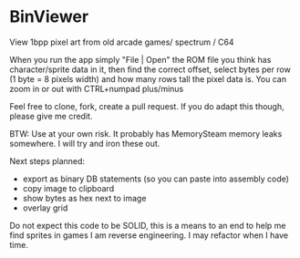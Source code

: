 # BinViewer
View 1bpp pixel art from old arcade games/ spectrum / C64 

When you run the app simply "File | Open" the ROM file you think has character/sprite data in it, then find the correct offset, select bytes per row (1 byte = 8 pixels width) and how many rows tall the pixel data is.
You can zoom in or out with CTRL+numpad plus/minus

Feel free to clone, fork, create a pull request. If you do adapt this though, please give me credit.

BTW: Use at your own risk. It probably has MemorySteam memory leaks somewhere. I will try and iron these out.

Next steps planned: 

* export as binary DB statements (so you can paste into assembly code)
* copy image to clipboard
* show bytes as hex next to image
* overlay grid 


Do not expect this code to be SOLID, this is a means to an end to help me find sprites in games I am reverse engineering.
I may refactor when I have time.
